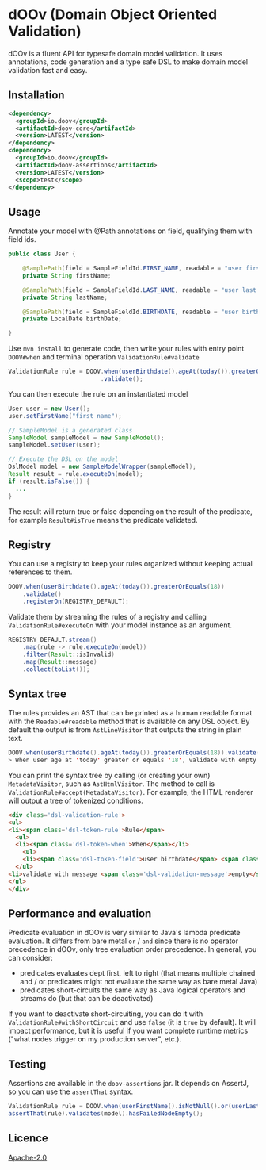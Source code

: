 # dOOv (Domain Object Oriented Validation)

dOOv is a fluent API for typesafe domain model validation. It uses annotations, code generation and a type safe DSL to make domain model validation fast and easy.

## Installation

```xml
<dependency>
  <groupId>io.doov</groupId>
  <artifactId>doov-core</artifactId>
  <version>LATEST</version>
</dependency>
<dependency>
  <groupId>io.doov</groupId>
  <artifactId>doov-assertions</artifactId>
  <version>LATEST</version>
  <scope>test</scope>
</dependency>
```

## Usage

Annotate your model with @Path annotations on field, qualifying them with field ids.

```java
public class User {

    @SamplePath(field = SampleFieldId.FIRST_NAME, readable = "user first name")
    private String firstName;

    @SamplePath(field = SampleFieldId.LAST_NAME, readable = "user last name")
    private String lastName;

    @SamplePath(field = SampleFieldId.BIRTHDATE, readable = "user birthdate")
    private LocalDate birthDate;

}
```

Use `mvn install` to generate code, then write your rules with entry point `DOOV#when` and terminal operation `ValidationRule#validate`

```java
ValidationRule rule = DOOV.when(userBirthdate().ageAt(today()).greaterOrEquals(18))
                          .validate();
```

You can then execute the rule on an instantiated model

```java
User user = new User();
user.setFirstName("first name");

// SampleModel is a generated class
SampleModel sampleModel = new SampleModel();
sampleModel.setUser(user);

// Execute the DSL on the model
DslModel model = new SampleModelWrapper(sampleModel);
Result result = rule.executeOn(model);
if (result.isFalse()) {
  ...
}
```

The result will return true or false depending on the result of the predicate, for example `Result#isTrue` means the predicate validated.

## Registry

You can use a registry to keep your rules organized without keeping actual references to them.

```java
DOOV.when(userBirthdate().ageAt(today()).greaterOrEquals(18))
    .validate()
    .registerOn(REGISTRY_DEFAULT);
```

Validate them by streaming the rules of a registry and calling `ValidationRule#executeOn` with your model instance as an argument.

```java
REGISTRY_DEFAULT.stream()
    .map(rule -> rule.executeOn(model))
    .filter(Result::isInvalid)
    .map(Result::message)
    .collect(toList());
```

## Syntax tree

The rules provides an AST that can be printed as a human readable format with the `Readable#readable` method that is available on any DSL object. By default the output is from `AstLineVisitor` that outputs the string in plain text.

```java
DOOV.when(userBirthdate().ageAt(today()).greaterOrEquals(18)).validate().readable()
> When user age at 'today' greater or equals '18', validate with empty message
```

You can print the syntax tree by calling (or creating your own) `MetadataVisitor`, such as `AstHtmlVisitor`. The method to call is `ValidationRule#accept(MetadataVisitor)`. For example, the HTML renderer will output a tree of tokenized conditions.

```html
<div class='dsl-validation-rule'>
<ul>
<li><span class='dsl-token-rule'>Rule</span>
  <ul>
  <li><span class='dsl-token-when'>When</span></li>
    <ul>
    <li><span class='dsl-token-field'>user birthdate</span> <span class='dsl-token-operator'>age at</span> <span class='dsl-token-value'>today </span> <span class='dsl-token-operator'>greater or equals</span> <span class='dsl-token-value'>18</span></li>
  </ul>
<li>validate with message <span class='dsl-validation-message'>empty</span></li></ul>
</ul>
</div>
```

## Performance and evaluation

Predicate evaluation in dOOv is very similar to Java's lambda predicate evaluation. It differs from bare metal `or` / `and` since there is no operator precedence in dOOv, only tree evaluation order precedence. In general, you can consider:

- predicates evaluates dept first, left to right (that means multiple chained and / or predicates might not evaluate the same way as bare metal Java)
- predicates short-circuits the same way as Java logical operators and streams do (but that can be deactivated)

If you want to deactivate short-circuiting, you can do it with `ValidationRule#withShortCircuit` and use `false` (it is `true` by default). It will impact performance, but it is useful if you want complete runtime metrics ("what nodes trigger on my production server", etc.).

## Testing

Assertions are available in the `doov-assertions` jar. It depends on AssertJ, so you can use the `assertThat` syntax.

```java
ValidationRule rule = DOOV.when(userFirstName().isNotNull().or(userLastName().isNull())).validate();
assertThat(rule).validates(model).hasFailedNodeEmpty();
```

## Licence

[Apache-2.0](LICENSE)

